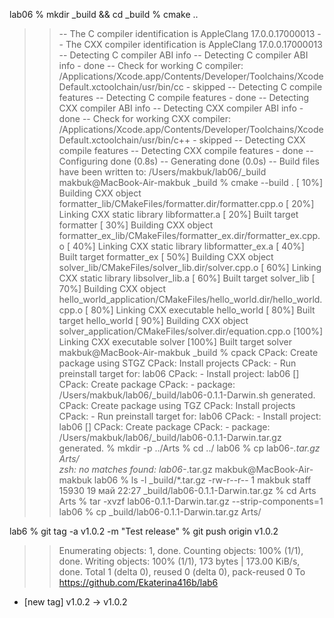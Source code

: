 lab06 % mkdir _build && cd _build
 % cmake ..
>>-- The C compiler identification is AppleClang 17.0.0.17000013
-- The CXX compiler identification is AppleClang 17.0.0.17000013
-- Detecting C compiler ABI info
-- Detecting C compiler ABI info - done
-- Check for working C compiler: /Applications/Xcode.app/Contents/Developer/Toolchains/XcodeDefault.xctoolchain/usr/bin/cc - skipped
-- Detecting C compile features
-- Detecting C compile features - done
-- Detecting CXX compiler ABI info
-- Detecting CXX compiler ABI info - done
-- Check for working CXX compiler: /Applications/Xcode.app/Contents/Developer/Toolchains/XcodeDefault.xctoolchain/usr/bin/c++ - skipped
-- Detecting CXX compile features
-- Detecting CXX compile features - done
-- Configuring done (0.8s)
-- Generating done (0.0s)
-- Build files have been written to: /Users/makbuk/lab06/_build
makbuk@MacBook-Air-makbuk _build % cmake --build .
[ 10%] Building CXX object formatter_lib/CMakeFiles/formatter.dir/formatter.cpp.o
[ 20%] Linking CXX static library libformatter.a
[ 20%] Built target formatter
[ 30%] Building CXX object formatter_ex_lib/CMakeFiles/formatter_ex.dir/formatter_ex.cpp.o
[ 40%] Linking CXX static library libformatter_ex.a
[ 40%] Built target formatter_ex
[ 50%] Building CXX object solver_lib/CMakeFiles/solver_lib.dir/solver.cpp.o
[ 60%] Linking CXX static library libsolver_lib.a
[ 60%] Built target solver_lib
[ 70%] Building CXX object hello_world_application/CMakeFiles/hello_world.dir/hello_world.cpp.o
[ 80%] Linking CXX executable hello_world
[ 80%] Built target hello_world
[ 90%] Building CXX object solver_application/CMakeFiles/solver.dir/equation.cpp.o
[100%] Linking CXX executable solver
[100%] Built target solver
makbuk@MacBook-Air-makbuk _build % cpack
CPack: Create package using STGZ
CPack: Install projects
CPack: - Run preinstall target for: lab06
CPack: - Install project: lab06 []
CPack: Create package
CPack: - package: /Users/makbuk/lab06/_build/lab06-0.1.1-Darwin.sh generated.
CPack: Create package using TGZ
CPack: Install projects
CPack: - Run preinstall target for: lab06
CPack: - Install project: lab06 []
CPack: Create package
CPack: - package: /Users/makbuk/lab06/_build/lab06-0.1.1-Darwin.tar.gz generated.
% mkdir -p ../Arts
% cd ../
lab06 % cp lab06-*.tar.gz Arts/   
zsh: no matches found: lab06-*.tar.gz
makbuk@MacBook-Air-makbuk lab06 % ls -l _build/*.tar.gz
-rw-r--r--  1 makbuk  staff  15930 19 май 22:27 _build/lab06-0.1.1-Darwin.tar.gz
% cd Arts
Arts % tar -xvzf lab06-0.1.1-Darwin.tar.gz --strip-components=1  
lab06 % cp _build/lab06-0.1.1-Darwin.tar.gz Arts/

lab6 %  git tag -a v1.0.2 -m "Test release"
 % git push origin v1.0.2
>>Enumerating objects: 1, done.
Counting objects: 100% (1/1), done.
Writing objects: 100% (1/1), 173 bytes | 173.00 KiB/s, done.
Total 1 (delta 0), reused 0 (delta 0), pack-reused 0
To https://github.com/Ekaterina416b/lab6
 * [new tag]         v1.0.2 -> v1.0.2

